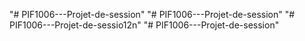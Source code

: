 "# PIF1006---Projet-de-session" 
"# PIF1006---Projet-de-session" 
"# PIF1006---Projet-de-sessio12n" 
"# PIF1006---Projet-de-session" 
